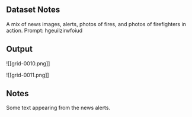 ## Dataset Notes

A mix of news images, alerts, photos of fires, and photos of firefighters in action.
Prompt: hgeuilzirwfoiud

## Output

![[grid-0010.png]]

![[grid-0011.png]]

## Notes

Some text appearing from the news alerts.